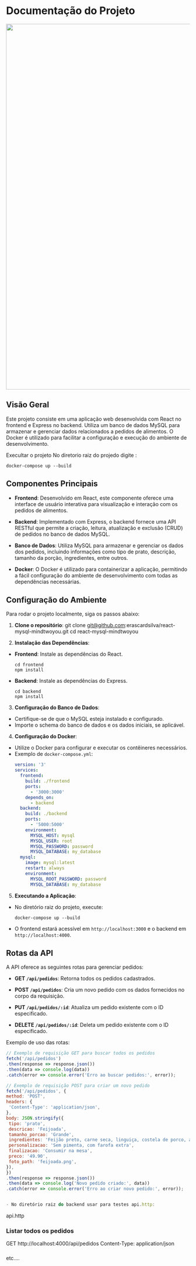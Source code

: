 # Documentação do Projeto

<img width = "1000px" src="https://github.com/erascardsilva/Test-Mynd2you/assets/70297459/247f965d-b39f-4757-8063-380e7847cf87">


## Visão Geral
Este projeto consiste em uma aplicação web desenvolvida com React no frontend e Express no backend. Utiliza um banco de dados MySQL para armazenar e gerenciar dados relacionados a pedidos de alimentos. O Docker é utilizado para facilitar a configuração e execução do ambiente de desenvolvimento.

Execultar o projeto 
No diretorio raiz do projedo digite :
  ```
  docker-compose up --build
  ```

## Componentes Principais
- **Frontend**: Desenvolvido em React, este componente oferece uma interface de usuário interativa para visualização e interação com os pedidos de alimentos.
  
- **Backend**: Implementado com Express, o backend fornece uma API RESTful que permite a criação, leitura, atualização e exclusão (CRUD) de pedidos no banco de dados MySQL.
  
- **Banco de Dados**: Utiliza MySQL para armazenar e gerenciar os dados dos pedidos, incluindo informações como tipo de prato, descrição, tamanho da porção, ingredientes, entre outros.
  
- **Docker**: O Docker é utilizado para containerizar a aplicação, permitindo a fácil configuração do ambiente de desenvolvimento com todas as dependências necessárias.

## Configuração do Ambiente
Para rodar o projeto localmente, siga os passos abaixo:

1. **Clone o repositório**:
git clone git@github.com:erascardsilva/react-mysql-mindtwoyou.git
cd react-mysql-mindtwoyou

2. **Instalação das Dependências**:
- **Frontend**: Instale as dependências do React.
  ```
  cd frontend
  npm install
  ```
- **Backend**: Instale as dependências do Express.
  ```
  cd backend
  npm install
  ```

3. **Configuração do Banco de Dados**:
- Certifique-se de que o MySQL esteja instalado e configurado.
- Importe o schema do banco de dados e os dados iniciais, se aplicável.

4. **Configuração do Docker**:
- Utilize o Docker para configurar e executar os contêineres necessários.
- Exemplo de `docker-compose.yml`:
  ```yaml
  version: '3'
  services:
    frontend:
      build: ./frontend
      ports:
        - '3000:3000'
      depends_on:
        - backend
    backend:
      build: ./backend
      ports:
        - '5000:5000'
      environment:
        MYSQL_HOST: mysql
        MYSQL_USER: root
        MYSQL_PASSWORD: password
        MYSQL_DATABASE: my_database
    mysql:
      image: mysql:latest
      restart: always
      environment:
        MYSQL_ROOT_PASSWORD: password
        MYSQL_DATABASE: my_database
  ```

5. **Executando a Aplicação**:
- No diretório raiz do projeto, execute:
  ```
  docker-compose up --build
  ```
- O frontend estará acessível em `http://localhost:3000` e o backend em `http://localhost:4000`.

## Rotas da API
A API oferece as seguintes rotas para gerenciar pedidos:

- **GET `/api/pedidos`**: Retorna todos os pedidos cadastrados.

- **POST `/api/pedidos`**: Cria um novo pedido com os dados fornecidos no corpo da requisição.

- **PUT `/api/pedidos/:id`**: Atualiza um pedido existente com o ID especificado.

- **DELETE `/api/pedidos/:id`**: Deleta um pedido existente com o ID especificado.

Exemplo de uso das rotas:

```javascript
// Exemplo de requisição GET para buscar todos os pedidos
fetch('/api/pedidos')
.then(response => response.json())
.then(data => console.log(data))
.catch(error => console.error('Erro ao buscar pedidos:', error));

// Exemplo de requisição POST para criar um novo pedido
fetch('/api/pedidos', {
method: 'POST',
headers: {
 'Content-Type': 'application/json',
},
body: JSON.stringify({
 tipo: 'prato',
 descricao: 'Feijoada',
 tamanho_porcao: 'Grande',
 ingredientes: 'Feijão preto, carne seca, linguiça, costela de porco, arroz, couve, laranja',
 personalizacao: 'Sem pimenta, com farofa extra',
 finalizacao: 'Consumir na mesa',
 preco: '49.90',
 foto_path: 'feijoada.png',
}),
})
.then(response => response.json())
.then(data => console.log('Novo pedido criado:', data))
.catch(error => console.error('Erro ao criar novo pedido:', error));


- No diretório raiz do backend usar para testes api.http:
  ```
  api.http

  ### Listar todos os pedidos
GET http://localhost:4000/api/pedidos
Content-Type: application/json

###
etc....
  ```